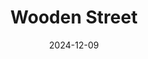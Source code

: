 ---  
layout: startup_page  
title: "Wooden Street"  
id: "woodenstreet.com"  
permalink: "/woodenstreetwoodenstreet.com12092024/"  
website: "https://www.woodenstreet.com/"  
funding_round: "Series C"  
funding_amount: "$43M"  
investors: "Premji Invest"  
about: "Wooden Street is an omnichannel furniture and home decor retailer offering a wide range of products including furniture, wardrobes, home decor, lighting, and furnishings. The company operates on a company-owned, company-operated model with a significant manufacturing facility and distribution network across India. Wooden Street aims to expand its retail presence and manufacturing capabilities to further strengthen its market position."  
markets: "Furniture, Home Decor, E-Commerce, Home Decor, Interior Design"  
hq: "Jaipur, Rajasthan, India"  
founded_year: "2015"  
linkedin: "https://www.linkedin.com/company/wooden-street"  
twitter: "https://twitter.com/wooden_street"  
instagram: ""  
facebook: "https://www.facebook.com/woodenstreet"  
crunchbase: "https://www.crunchbase.com/organization/woodenstreet"  
pitchbook: "https://pitchbook.com/profiles/company/120043-72"  

date_display: "09-Dec-2024"  
date: "2024-12-09"

# SEO Optimization  
meta_title: "Wooden Street - Series C Funding ($43M)"  
meta_description: "Wooden Street, Wooden Street is an omnichannel furniture and home decor retailer offering a wide range of products including furniture, wardrobes, home decor, lighti..."  
meta_keywords: "Wooden Street, Furniture, Home Decor, E-Commerce, Home Decor, Interior Design, Series C funding"  
canonical_url: "https://startup.projectstartups.com/woodenstreetwoodenstreet.com12092024/"  
---